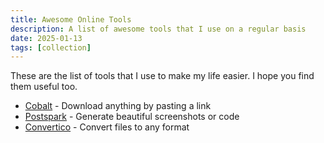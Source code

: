 ```yaml
---
title: Awesome Online Tools
description: A list of awesome tools that I use on a regular basis
date: 2025-01-13
tags: [collection]
---
```


These are the list of tools that I use to make my life easier. I hope you find them useful too.

- [Cobalt](https://cobalt.tools/) - Download anything by pasting a link 
- [Postspark](https://postspark.app/) - Generate beautiful screenshots or code 
- [Convertico](https://convertio.co/) - Convert files to any format


